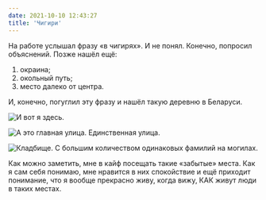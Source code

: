 ```yaml
---
date: 2021-10-10 12:43:27
title: 'Чигири'
---
```


На работе услышал фразу «в чигирях». И не понял. Конечно, попросил объяснений. Позже нашёл ещё:

1. окраина;
2. окольный путь;
3. место далеко от центра.

И, конечно, погуглил эту фразу и нашёл такую деревню в Беларуси.

![И вот я здесь.](IMG_2413.jpg)

![А это главная улица. Единственная улица.](IMG_2419.jpg)

![Кладбище. С большим количеством одинаковых фамилий на могилах.](IMG_2417.jpg)

Как можно заметить, мне в кайф посещать такие «забытые» места. Как я сам себя понимаю, мне нравится
в них спокойствие и ещё приходит понимание, что я вообще прекрасно живу, когда вижу, КАК живут люди
в таких местах.
